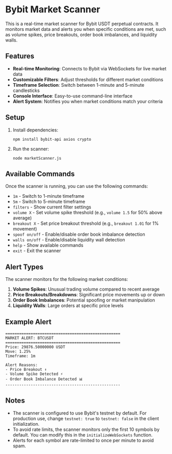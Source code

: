 # Bybit Market Scanner

This is a real-time market scanner for Bybit USDT perpetual contracts. It monitors market data and alerts you when specific conditions are met, such as volume spikes, price breakouts, order book imbalances, and liquidity walls.

## Features

- **Real-time Monitoring**: Connects to Bybit via WebSockets for live market data
- **Customizable Filters**: Adjust thresholds for different market conditions
- **Timeframe Selection**: Switch between 1-minute and 5-minute candlesticks
- **Console Interface**: Easy-to-use command-line interface
- **Alert System**: Notifies you when market conditions match your criteria

## Setup

1. Install dependencies:
   ```
   npm install bybit-api axios crypto
   ```

2. Run the scanner:
   ```
   node marketScanner.js
   ```

## Available Commands

Once the scanner is running, you can use the following commands:

- `1m` - Switch to 1-minute timeframe
- `5m` - Switch to 5-minute timeframe
- `filters` - Show current filter settings
- `volume X` - Set volume spike threshold (e.g., `volume 1.5` for 50% above average)
- `breakout X` - Set price breakout threshold (e.g., `breakout 1.01` for 1% movement)
- `spoof on/off` - Enable/disable order book imbalance detection
- `walls on/off` - Enable/disable liquidity wall detection
- `help` - Show available commands
- `exit` - Exit the scanner

## Alert Types

The scanner monitors for the following market conditions:

1. **Volume Spikes**: Unusual trading volume compared to recent average
2. **Price Breakouts/Breakdowns**: Significant price movements up or down
3. **Order Book Imbalances**: Potential spoofing or market manipulation
4. **Liquidity Walls**: Large orders at specific price levels

## Example Alert

```
==================================================
MARKET ALERT: BTCUSDT
==================================================
Price: 29876.50000000 USDT
Move: 1.25%
Timeframe: 1m

Alert Reasons:
- Price Breakout ↑
- Volume Spike Detected ⚡
- Order Book Imbalance Detected 📊
--------------------------------------------------
```

## Notes

- The scanner is configured to use Bybit's testnet by default. For production use, change `testnet: true` to `testnet: false` in the client initialization.
- To avoid rate limits, the scanner monitors only the first 10 symbols by default. You can modify this in the `initializeWebSockets` function.
- Alerts for each symbol are rate-limited to once per minute to avoid spam.